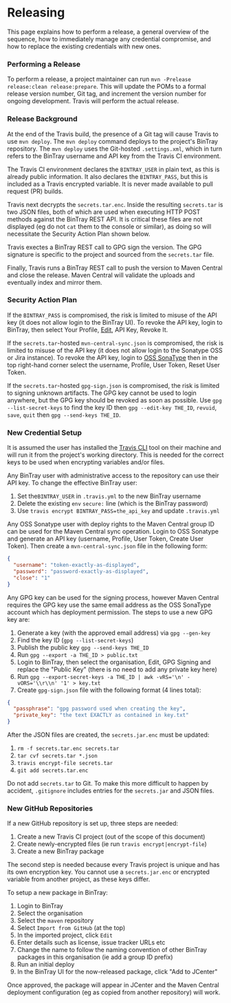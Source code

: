 # Releasing

This page explains how to perform a release, a general overview of the sequence,
how to immediately manage any credential compromise, and how to replace the
existing credentials with new ones.

### Performing a Release

To perform a release, a project maintainer can run
`mvn -Prelease release:clean release:prepare`. This will update the POMs to a
formal release version number, Git tag, and increment the version number for
ongoing development. Travis will perform the actual release.

### Release Background

At the end of the Travis build, the presence of a Git tag will cause Travis to
use `mvn deploy`. The `mvn deploy` command deploys to the project's BinTray
repository. The `mvn deploy` uses the Git-hosted `.settings.xml`, which in
turn refers to the BinTray username and API key from the Travis CI environment.

The Travis CI environment declares the `BINTRAY_USER` in plain text, as this is
already public information. It also declares the `BINTRAY_PASS`, but this is
included as a Travis encrypted variable. It is never made available to pull
request (PR) builds.

Travis next decrypts the `secrets.tar.enc`. Inside the resulting `secrets.tar`
is two JSON files, both of which are used when executing HTTP POST methods
against the BinTray REST API. It is critical these files are not displayed (eg
do not `cat` them to the console or similar), as doing so will necessitate the
Security Action Plan shown below.

Travis exectes a BinTray REST call to GPG sign the version. The GPG signature is
specific to the project and sourced from the `secrets.tar` file.

Finally, Travis runs a BinTray REST call to push the version to Maven Central
and close the release. Maven Central will validate the uploads and eventually
index and mirror them.

### Security Action Plan

If the `BINTRAY_PASS` is compromised, the risk is limited to misuse of the
API key (it does not allow login to the BinTray UI). To revoke the API key,
login to BinTray, then select Your Profile,
[Edit](https://bintray.com/profile/edit), API Key, Revoke It.

If the `secrets.tar`-hosted `mvn-central-sync.json` is compromised, the risk is
limited to misuse of the API key (it does not allow login to the Sonatype OSS or
Jira instance). To revoke the API key, login to
[OSS SonaType](https://oss.sonatype.org/) then in the top right-hand corner
select the username, Profile, User Token, Reset User Token.

If the `secrets.tar`-hosted `gpg-sign.json` is compromised, the risk is limited
to signing unknown artifacts. The GPG key cannot be used to login anywhere, but
the GPG key should be revoked as soon as possible. Use `gpg --list-secret-keys`
to find the key ID then `gpg --edit-key THE_ID`, `revuid`, `save`, `quit` then
`gpg --send-keys THE_ID`.

### New Credential Setup

It is assumed the user has installed the
[Travis CLI](https://github.com/travis-ci/travis.rb#readme) tool on their
machine and will run it from the project's working directory. This is needed for
the correct keys to be used when encrypting variables and/or files.

Any BinTray user with administrative access to the repository can use their
API key. To change the effective BinTray user:

1. Set the`BINTRAY_USER` in `.travis.yml` to the new BinTray username
2. Delete the existing `env` `secure:` line (which is the BinTray password)
3. Use `travis encrypt BINTRAY_PASS=the_api_key` and update `.travis.yml`

Any OSS Sonatype user with deploy rights to the Maven Central group ID can be
used for the Maven Central sync operation. Login to OSS Sonatype and generate
an API key (username, Profile, User Token, Create User Token). Then create a
`mvn-central-sync.json` file in the following form:

``` json
{
  "username": "token-exactly-as-displayed",
  "password": "password-exactly-as-displayed",
  "close": "1"
}
```

Any GPG key can be used for the signing process, however Maven Central requires
the GPG key use the same email address as the OSS SonaType account which has
deployment permission. The steps to use a new GPG key are:

1. Generate a key (with the approved email address) via `gpg --gen-key`
2. Find the key ID (`gpg --list-secret-keys`)
3. Publish the public key `gpg --send-keys THE_ID`
4. Run `gpg --export -a THE_ID > public.txt`
5. Login to BinTray, then select the organisation, Edit, GPG Signing and replace
   the "Public Key" (there is no need to add any private key here)
6. Run `gpg --export-secret-keys -a THE_ID | awk -vRS='\n' -vORS='\\r\\n' '1' > key.txt`
7. Create `gpg-sign.json` file with the following format (4 lines total):

``` json
{
  "passphrase": "gpg password used when creating the key",
  "private_key": "the text EXACTLY as contained in key.txt"
}
```

After the JSON files are created, the `secrets.jar.enc` must be updated:

1. `rm -f secrets.tar.enc secrets.tar`
2. `tar cvf secrets.tar *.json`
3. `travis encrypt-file secrets.tar`
4. `git add secrets.tar.enc`

Do not add `secrets.tar` to Git. To make this more difficult to happen by
accident, `.gitignore` includes entries for the `secrets.jar` and JSON files.

### New GitHub Repositories

If a new GitHub repository is set up, three steps are needed:

1. Create a new Travis CI project (out of the scope of this document)
2. Create newly-encrypted files (ie run `travis encrypt|encrypt-file`)
3. Create a new BinTray package

The second step is needed because every Travis project is unique and has its
own encryption key. You cannot use a `secrets.jar.enc` or encrypted variable
from another project, as these keys differ.

To setup a new package in BinTray:

1. Login to BinTray
2. Select the organisation
3. Select the `maven` repository
4. Select `Import from GitHub` (at the top)
5. In the imported project, click `Edit`
6. Enter details such as license, issue tracker URLs etc
7. Change the name to follow the naming convention of other BinTray packages in
   this organisation (ie add a group ID prefix)
8. Run an initial deploy
9. In the BinTray UI for the now-released package, click "Add to JCenter"

Once approved, the package will appear in JCenter and the Maven Central
deployment configuration (eg as copied from another repository) will work.
